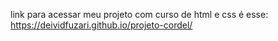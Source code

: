 link para acessar meu projeto com curso de html e css é esse: https://deividfuzari.github.io/projeto-cordel/
